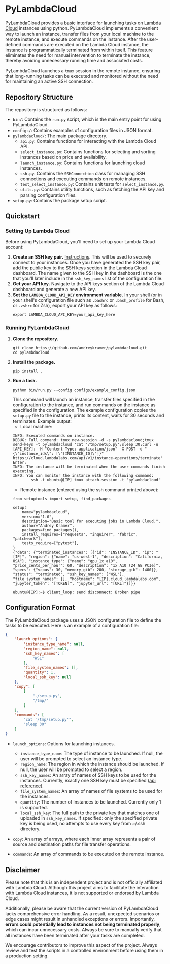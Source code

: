 # PyLambdaCloud

PyLambdaCloud provides a basic interface for launching tasks on [Lambda Cloud](https://cloud.lambdalabs.com/) instances using python. PyLambdaCloud implements a convenient way to launch an instance, transfer files from your local machine to the remote instance, and execute commands on the instance. After the user-defined commands are executed on the Lambda Cloud instance, the instance is programmatically terminated from within itself. This feature eliminates the need for manual intervention to terminate the instance, thereby avoiding unnecessary running time and associated costs.

PyLambdaCloud launches a `tmux` session in the remote instance, ensuring that long-running tasks can be executed and monitored without the need for maintaining an active SSH connection.

## Repository Structure

The repository is structured as follows:

- `bin/`: Contains the `run.py` script, which is the main entry point for using PyLambdaCloud.
- `configs/`: Contains examples of configuration files in JSON format.
- `pylambdacloud/`: The main package directory.
  - `api.py`: Contains functions for interacting with the Lambda Cloud API.
  - `select_instance.py`: Contains functions for selecting and sorting instances based on price and availability.
  - `launch_instance.py`: Contains functions for launching cloud instances.
  - `ssh.py`: Contains the `SSHConnection` class for managing SSH connections and executing commands on remote instances.
  - `test_select_instance.py`: Contains unit tests for `select_instance.py`.
  - `utils.py`: Contains utility functions, such as fetching the API key and parsing configuration files.
- `setup.py`: Contains the package setup script.

## Quickstart

### Setting Up Lambda Cloud

Before using PyLambdaCloud, you'll need to set up your Lambda Cloud account:

1. **Create an SSH key pair.** [Instructions](https://docs.oracle.com/en/cloud/cloud-at-customer/occ-get-started/generate-ssh-key-pair.html). This will be used to securely connect to your instances. Once you have generated the SSH key pair, add the public key to the SSH keys section in the Lambda Cloud dashboard. The name given to the SSH key in the dashboard is the one that you'll later include in the `ssh_key_names` list of the configuration file. 
2. **Get your API key.** Navigate to the API keys section of the Lambda Cloud dashboard and generate a new API key.
3. **Set the `LAMBDA_CLOUD_API_KEY` environment variable.** In your shell (or in your shell's configuration file such as `.bashrc` or `.bash_profile` for Bash, or `.zshrc` for Zsh), export your API key as follows:
    ```
    export LAMBDA_CLOUD_API_KEY=your_api_key_here
    ```

### Running PyLambdaCloud

1. **Clone the repository.**
    ```
    git clone https://github.com/andreykramer/pylambdacloud.git
    cd pylambdacloud
    ```
2. **Install the package.**
    ```
    pip install .
    ```
3. **Run a task.**
    ```
    python bin/run.py --config configs/example_config.json
    ```
   This command will launch an instance, transfer files specified in the configuration to the instance, and run commands on the instance as specified in the configuration. The example configuration copies the `setup.py`
   file to the instance, prints its content, waits for 30 seconds and terminates. Example output:
    - Local machine:
    ```
    INFO: Executed commands on instance.
    DEBUG: Full command: tmux new-session -d -s pylambdacloud;tmux send-keys -t pylambdacloud 'cat '/tmp/setup.py';sleep 30;curl -u [API_KEY]: -H "Content-Type: application/json" -X POST -d "{\"instance_ids\": [\"[INSTANCE_ID]\"]}" https://cloud.lambdalabs.com/api/v1/instance-operations/terminate' Enter;
    INFO: The instance will be terminated when the user commands finish executing.
    INFO: You can monitor the instance with the following command:
            ssh -t ubuntu@[IP] tmux attach-session -t 'pylambdacloud'
    ```
    - Remote instance (entered using the ssh command printed above):
    ```
    from setuptools import setup, find_packages

    setup(
        name="pylambdacloud",
        version="1.0",
        description="Basic tool for executing jobs in Lambda Cloud.",
        author="Andrey Kramer",
        packages=find_packages(),
        install_requires=["requests", "inquirer", "fabric", "patchwork"],
        tests_require=["pytest"],
    )
    {"data": {"terminated_instances": [{"id": "INSTANCE_ID", "ip": "[IP]", "region": {"name": "us-west-1", "description": "California, USA"}, "instance_type": {"name": "gpu_1x_a10", "price_cents_per_hour": 60, "description": "1x A10 (24 GB PCIe)", "specs": {"vcpus": 30, "memory_gib": 200, "storage_gib": 1400}}, "status": "terminated", "ssh_key_names": ["WSL"], "file_system_names": [], "hostname": "[IP].cloud.lambdalabs.com", "jupyter_token": "[TOKEN]", "jupyter_url": "[URL]"}]}}
    
    ubuntu@[IP]:~$ client_loop: send disconnect: Broken pipe
    ```

## Configuration Format

The PyLambdaCloud package uses a JSON configuration file to define the tasks to be executed. Here is an example of a configuration file:

```json
{
    "launch_options": {
        "instance_type_name": null,
        "region_name": null,
        "ssh_key_names": [
            "WSL"
        ],
        "file_system_names": [],
        "quantity": 1,
        "local_ssh_key": null
    },
    "copy": [
        [
            "./setup.py",
            "/tmp/"
        ]
    ],
    "commands": [
        "cat '/tmp/setup.py'",
        "sleep 30"
    ]
}
```

- `launch_options`: Options for launching instances.
    - `instance_type_name`: The type of instance to be launched. If null, the user will be prompted to select an instance type.
    - `region_name`: The region in which the instance should be launched. If null, the user will be prompted to select a region.
    - `ssh_key_names`: An array of names of SSH keys to be used for the instances. Currently, exactly one SSH key must be specified ([api reference](https://cloud.lambdalabs.com/api/v1/docs#operation/launchInstance)).
    - `file_system_names`: An array of names of file systems to be used for the instances.
    - `quantity`: The number of instances to be launched. Currently only 1 is supported.
    - `local_ssh_key`: The full path to the private key that matches one of uploaded in `ssh_key_names`. If specified: only the specified private key is being used, no attempts to use every key from ~/.ssh directory.

- `copy`: An array of arrays, where each inner array represents a pair of source and destination paths for file transfer operations.

- `commands`: An array of commands to be executed on the remote instance.

## Disclaimer

Please note that this is an independent project and is not officially affiliated with Lambda Cloud. Although this project aims to facilitate the interaction with Lambda Cloud instances, it is not supported or endorsed by Lambda Cloud.

Additionally, please be aware that the current version of PyLambdaCloud lacks comprehensive error handling. As a result, unexpected scenarios or edge cases might result in unhandled exceptions or errors. Importantly, **errors could potentially lead to instances not being terminated properly**, which can incur unnecessary costs. Always be sure to manually verify that all instances have been terminated after your tasks are completed.

We encourage contributors to improve this aspect of the project. Always review and test the scripts in a controlled environment before using them in a production setting.
